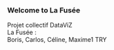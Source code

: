 ### Welcome to La Fusée 

Projet collectif DataViZ  
La Fusée :  
Boris, Carlos, Céline, Maxime1
TRY